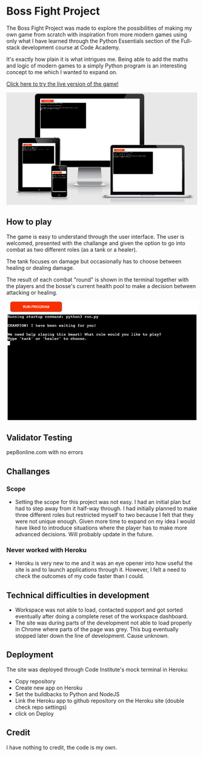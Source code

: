 # Boss Fight Project

The Boss Fight Project was made to explore the possibilities of making my own game from scratch with inspiration from more modern games using only what I have learned through the Python Essentials section of the Full-stack development course at Code Academy.

It's exactly how plain it is what intrigues me. Being able to add the maths and logic of modern games to a simply Python program is an interesting concept to me which I wanted to expand on.


[Click here to try the live version of the game!](https://telljacob.github.io/project-one/index.html)

![Responsive Mockup](https://github.com/telljacob/project-three/blob/main/assets/images/responsivemockup.png)

## How to play

The game is easy to understand through the user interface. The user is welcomed, presented with the challange and given the option to go into combat as two different roles (as a tank or a healer).

The tank focuses on damage but occasionally has to choose between healing or dealing damage.

The result of each combat "round" is shown in the terminal together with the players and the bosse's current health pool to make a decision between attacking or healing.

![Intro In Terminal](https://github.com/telljacob/project-three/blob/main/assets/images/pythonterminal.png)


## Validator Testing

pep8online.com with no errors


## Challanges

### Scope
- Setting the scope for this project was not easy. I had an initial plan but had to step away from it half-way through. I had initially planned to make three different roles but restricted myself to two because I felt that they were not unique enough. Given more time to expand on my idea I would have liked to introduce situations where the player has to make more advanced decisions. Will probably update in the future.

### Never worked with Heroku
- Heroku is very new to me and it was an eye opener into how useful the site is and to launch applications through it. However, I felt a need to check the outcomes of my code faster than I could.

## Technical difficulties in development
- Workspace was not able to load, contacted support and got sorted eventually after doing a complete reset of the workspace dashboard.
- The site was during parts of the development not able to load properly in Chrome where parts of the page was grey. This bug eventually stopped later down the line of development. Cause unknown.

## Deployment
The site was deployed through Code Institute's mock terminal in Heroku:
- Copy repository
- Create new app on Heroku
- Set the buildbacks to Python and NodeJS
- Link the Heroku app to github repository on the Heroku site (double check repo settings)
- click on Deploy

## Credit
I have nothing to credit, the code is my own.
